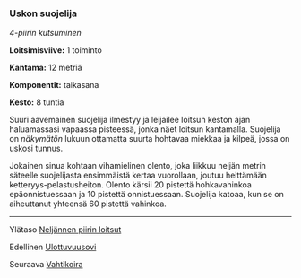 ### Uskon suojelija

*4-piirin kutsuminen*

**Loitsimisviive:** 1 toiminto

**Kantama:** 12 metriä

**Komponentit:** taikasana

**Kesto:** 8 tuntia

Suuri aavemainen suojelija ilmestyy ja leijailee loitsun keston ajan haluamassasi vapaassa pisteessä, jonka näet loitsun kantamalla. Suojelija on *näkymätön* lukuun ottamatta suurta hohtavaa miekkaa ja kilpeä, jossa on uskosi tunnus.
 
Jokainen sinua kohtaan vihamielinen olento, joka liikkuu neljän metrin säteelle suojelijasta ensimmäistä kertaa vuorollaan, joutuu heittämään ketteryys-pelastusheiton. Olento kärsii 20 pistettä hohkavahinkoa epäonnistuessaan ja 10 pistettä onnistuessaan. Suojelija katoaa, kun se on aiheuttanut yhteensä 60 pistettä vahinkoa.

----

Ylätaso [Neljännen piirin loitsut](4_piirin_loitsut)

Edellinen [Ulottuvuusovi](Ulottuvuusovi)

Seuraava [Vahtikoira](Vahtikoira)
